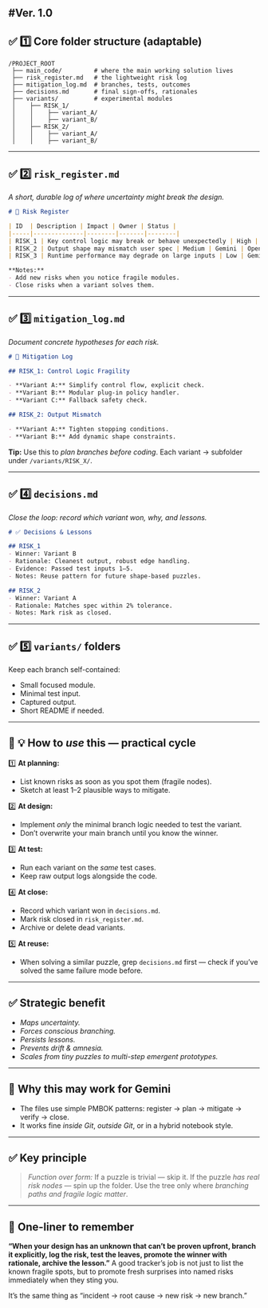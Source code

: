 #Ver. 1.0 
---

## ✅ **1️⃣ Core folder structure (adaptable)**

```
/PROJECT_ROOT
 ├── main_code/         # where the main working solution lives
 ├── risk_register.md   # the lightweight risk log
 ├── mitigation_log.md  # branches, tests, outcomes
 ├── decisions.md       # final sign-offs, rationales
 ├── variants/          # experimental modules
 │    ├── RISK_1/
 │    │    ├── variant_A/
 │    │    ├── variant_B/
 │    ├── RISK_2/
 │    │    ├── variant_A/
 │    │    ├── variant_B/
```

---

## ✅ **2️⃣ `risk_register.md`**

*A short, durable log of where uncertainty might break the design.*

```md
# 📌 Risk Register

| ID  | Description | Impact | Owner | Status |
|-----|--------------|--------|-------|--------|
| RISK_1 | Key control logic may break or behave unexpectedly | High | Gemini | Open |
| RISK_2 | Output shape may mismatch user spec | Medium | Gemini | Open |
| RISK_3 | Runtime performance may degrade on large inputs | Low | Gemini | Open |

**Notes:**  
- Add new risks when you notice fragile modules.  
- Close risks when a variant solves them.  
```

---

## ✅ **3️⃣ `mitigation_log.md`**

*Document concrete hypotheses for each risk.*

```md
# 🧩 Mitigation Log

## RISK_1: Control Logic Fragility

- **Variant A:** Simplify control flow, explicit check.
- **Variant B:** Modular plug-in policy handler.
- **Variant C:** Fallback safety check.

## RISK_2: Output Mismatch

- **Variant A:** Tighten stopping conditions.
- **Variant B:** Add dynamic shape constraints.
```

**Tip:**
Use this to *plan branches before coding*.
Each variant → subfolder under `/variants/RISK_X/`.

---

## ✅ **4️⃣ `decisions.md`**

*Close the loop: record which variant won, why, and lessons.*

```md
# ✅ Decisions & Lessons

## RISK_1
- Winner: Variant B
- Rationale: Cleanest output, robust edge handling.
- Evidence: Passed test inputs 1–5.
- Notes: Reuse pattern for future shape-based puzzles.

## RISK_2
- Winner: Variant A
- Rationale: Matches spec within 2% tolerance.
- Notes: Mark risk as closed.
```

---

## ✅ **5️⃣ `variants/` folders**

Keep each branch self-contained:

* Small focused module.
* Minimal test input.
* Captured output.
* Short README if needed.

---

## 📌 **💡 How to *use* this — practical cycle**

1️⃣ **At planning:**

* List known risks as soon as you spot them (fragile nodes).
* Sketch at least 1–2 plausible ways to mitigate.

2️⃣ **At design:**

* Implement *only* the minimal branch logic needed to test the variant.
* Don’t overwrite your main branch until you know the winner.

3️⃣ **At test:**

* Run each variant on the *same* test cases.
* Keep raw output logs alongside the code.

4️⃣ **At close:**

* Record which variant won in `decisions.md`.
* Mark risk closed in `risk_register.md`.
* Archive or delete dead variants.

5️⃣ **At reuse:**

* When solving a similar puzzle, grep `decisions.md` first — check if you’ve solved the same failure mode before.

---

## ✅ **Strategic benefit**

* *Maps uncertainty.*
* *Forces conscious branching.*
* *Persists lessons.*
* *Prevents drift & amnesia.*
* *Scales from tiny puzzles to multi-step emergent prototypes.*

---

## 📌 **Why this may work for Gemini**
* The files use simple PMBOK patterns: register → plan → mitigate → verify → close.
* It works fine *inside Git*, *outside Git*, or in a hybrid notebook style.

---

## ✅ **Key principle**

> *Function over form:* If a puzzle is trivial — skip it.
> If the puzzle *has real risk nodes* — spin up the folder.
> Use the tree only where *branching paths and fragile logic matter*.

---

## 📌 **One-liner to remember**

**“When your design has an unknown that can’t be proven upfront, branch it explicitly, log the risk, test the leaves, promote the winner with rationale, archive the lesson.”**
A good tracker’s job is not just to list the known fragile spots, but to promote fresh surprises into named risks immediately when they sting you.

It’s the same thing as “incident → root cause → new risk → new branch.”

